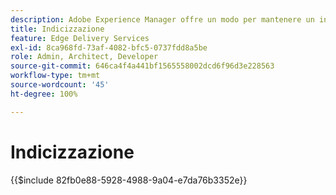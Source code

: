 ```yaml
---
description: Adobe Experience Manager offre un modo per mantenere un indice di tutte le pagine pubblicate in una particolare sezione del sito web. Viene comunemente utilizzato per creare elenchi, feed e abilitare casi d’uso di ricerca e filtro per pagine o frammenti di contenuto.
title: Indicizzazione
feature: Edge Delivery Services
exl-id: 8ca968fd-73af-4082-bfc5-0737fdd8a5be
role: Admin, Architect, Developer
source-git-commit: 646ca4f4a441bf1565558002dcd6f96d3e228563
workflow-type: tm+mt
source-wordcount: '45'
ht-degree: 100%

---
```


# Indicizzazione

{{$include 82fb0e88-5928-4988-9a04-e7da76b3352e}}
